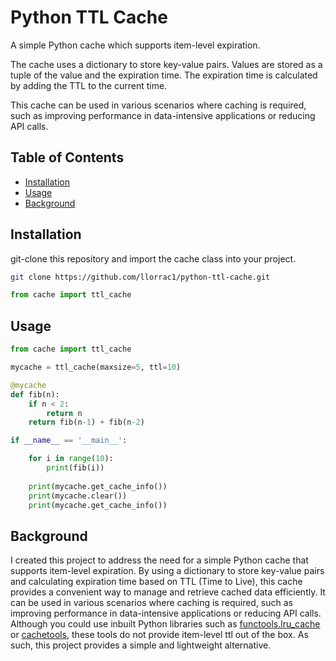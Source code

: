 # Python TTL Cache

A simple Python cache which supports item-level expiration.

The cache uses a dictionary to store key-value pairs. Values are stored as a tuple of the value and the expiration time. The expiration time is calculated by adding the TTL to the current time.

This cache can be used in various scenarios where caching is required, such as improving performance in data-intensive applications or reducing API calls. 

## Table of Contents

- [Installation](#installation)
- [Usage](#usage)
- [Background](#background)


## Installation

git-clone this repository and import the cache class into your project.

```bash # Path: terminal
git clone https://github.com/llorrac1/python-ttl-cache.git
```

```python # Path: README.md
from cache import ttl_cache
```


## Usage

```python # Path: README.md
from cache import ttl_cache

mycache = ttl_cache(maxsize=5, ttl=10)

@mycache
def fib(n):
    if n < 2:
        return n
    return fib(n-1) + fib(n-2)

if __name__ == '__main__':

    for i in range(10):
        print(fib(i))
    
    print(mycache.get_cache_info())
    print(mycache.clear())
    print(mycache.get_cache_info())

```

## Background 

I created this project to address the need for a simple Python cache that supports item-level expiration. By using a dictionary to store key-value pairs and calculating expiration time based on TTL (Time to Live), this cache provides a convenient way to manage and retrieve cached data efficiently. It can be used in various scenarios where caching is required, such as improving performance in data-intensive applications or reducing API calls. Although you could use inbuilt Python libraries such as [functools.lru_cache](https://docs.python.org/3/library/functools.html#functools.lru_cache) or [cachetools](https://cachetools.readthedocs.io/en/stable/), these tools do not provide item-level ttl out of the box. As such, this project provides a simple and lightweight alternative. 